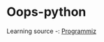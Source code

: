 # Oops-python

Learning source -: [Programmiz](https://www.programiz.com/python-programming/object-oriented-programming)
